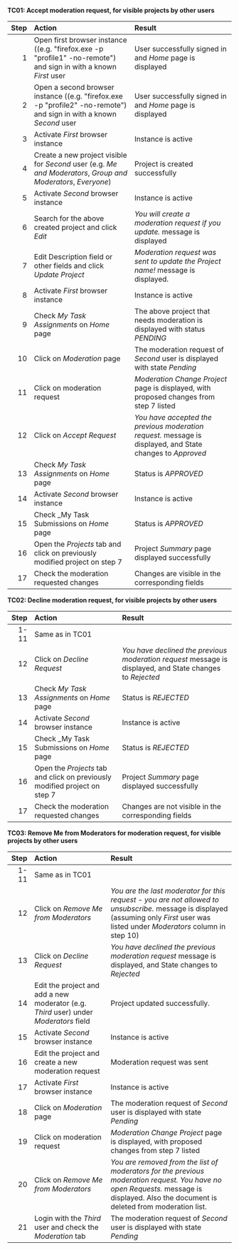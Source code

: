 **TC01: Accept moderation request, for visible projects by other users**

Step | Action | Result
---:|:-----|:----
1 | Open first browser instance ((e.g. "firefox.exe -p "profile1" -no-remote") and sign in with a known _First_ user | User successfully signed in and _Home_ page is displayed
2 | Open a second browser instance ((e.g. "firefox.exe -p "profile2" -no-remote") and sign in with a known _Second_ user | User successfully signed in and _Home_ page is displayed
3 | Activate _First_ browser instance | Instance is active
4 | Create a new project visible for _Second_ user (e.g. _Me and Moderators_, _Group and Moderators_, _Everyone_) | Project is created successfully
5 | Activate _Second_ browser instance | Instance is active
6 | Search for the above created project and click _Edit_ | _You will create a moderation request if you update._ message is displayed 
7 | Edit Description field or other fields and click _Update Project_ | _Moderation request was sent to update the Project name!_ message is displayed.
8 | Activate _First_ browser instance | Instance is active
9 | Check _My Task Assignments_ on _Home_ page | The above project that needs moderation is displayed with status _PENDING_
10 | Click on _Moderation_ page | The moderation request of _Second_ user is displayed with state _Pending_
11 | Click on moderation request | _Moderation Change Project_ page is displayed, with proposed changes from step 7 listed
12 | Click on _Accept Request_ | _You have accepted the previous moderation request._ message is displayed, and State changes to _Approved_
13 | Check _My Task Assignments_ on _Home_ page | Status is _APPROVED_
14 | Activate _Second_ browser instance | Instance is active
15 | Check _My Task Submissions on _Home_ page | Status is _APPROVED_
16 | Open the _Projects_ tab and click on previously modified project on step 7 | Project _Summary_ page displayed successfully
17 | Check the moderation requested changes | Changes are visible in the corresponding fields

**TC02: Decline moderation request, for visible projects by other users**

Step | Action | Result
---:|:-----|:----
1-11 | Same as in TC01
12 | Click on _Decline Request_ | _You have declined the previous moderation request_ message is displayed, and State changes to _Rejected_
13 | Check _My Task Assignments_ on _Home_ page | Status is _REJECTED_
14 | Activate _Second_ browser instance | Instance is active
15 | Check _My Task Submissions on _Home_ page | Status is _REJECTED_
16 | Open the _Projects_ tab and click on previously modified project on step 7 | Project _Summary_ page displayed successfully
17 | Check the moderation requested changes | Changes are not visible in the corresponding fields

**TC03: Remove Me from Moderators for moderation request, for visible projects by other users**

Step | Action | Result
---:|:-----|:----
1-11 | Same as in TC01
12 | Click on _Remove Me from Moderators_ | _You are the last moderator for this request - you are not allowed to unsubscribe._ message is displayed (assuming only _First_ user was listed under _Moderators_ column in step 10) 
13 | Click on _Decline Request_ | _You have declined the previous moderation request_ message is displayed, and State changes to _Rejected_
14 | Edit the project and add a new moderator (e.g. _Third_ user) under _Moderators_ field | Project updated successfully.
15 | Activate _Second_ browser instance | Instance is active
16 | Edit the project and create a new moderation request | Moderation request was sent
17 | Activate _First_ browser instance | Instance is active
18 | Click on _Moderation_ page | The moderation request of _Second_ user is displayed with state _Pending_
19 | Click on moderation request | _Moderation Change Project_ page is displayed, with proposed changes from step 7 listed
20 | Click on _Remove Me from Moderators_ | _You are removed from the list of moderators for the previous moderation request. You have no open Requests._ message is displayed. Also the document is deleted from moderation list.
21 | Login with the _Third_ user and check the _Moderation_ tab | The moderation request of _Second_ user is displayed with state _Pending_